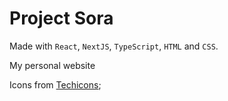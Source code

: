 # Project Sora

Made with `React`, `NextJS`, `TypeScript`, `HTML` and `CSS`.

My personal website

Icons from [Techicons](https://techicons.dev/);
